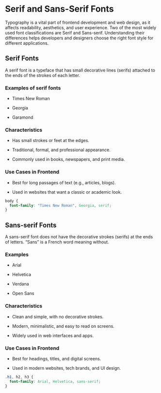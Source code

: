 # Serif and Sans-Serif Fonts 
Typography is a vital part of frontend development and web design, as it affects readability, aesthetics, and user experience. Two of the most widely used font classifications are Serif and Sans-serif. Understanding their differences helps developers and designers choose the right font style for different applications.

## Serif Fonts
  A serif font is a typeface that has small decorative lines (serifs) attached to the ends of the strokes of each letter.

### Examples of serif fonts

- Times New Roman

- Georgia

- Garamond

### Characteristics

- Has small strokes or feet at the edges.

- Traditional, formal, and professional appearance.

- Commonly used in books, newspapers, and print media.

### Use Cases in Frontend

- Best for long passages of text (e.g., articles, blogs).

- Used in websites that want a classic or academic look.
```css
body {
  font-family: "Times New Roman", Georgia, serif;
}
```

## Sans-serif Fonts

A sans-serif font does not have the decorative strokes (serifs) at the ends of letters. “Sans” is a French word meaning without.

### Examples

- Arial

- Helvetica

- Verdana

- Open Sans

### Characteristics

- Clean and simple, with no decorative strokes.

- Modern, minimalistic, and easy to read on screens.

- Widely used in web interfaces and apps.

### Use Cases in Frontend

- Best for headings, titles, and digital screens.

- Used in modern websites, tech brands, and UI design.

```css
.h1, h2, h3 {
  font-family: Arial, Helvetica, sans-serif;
}
```